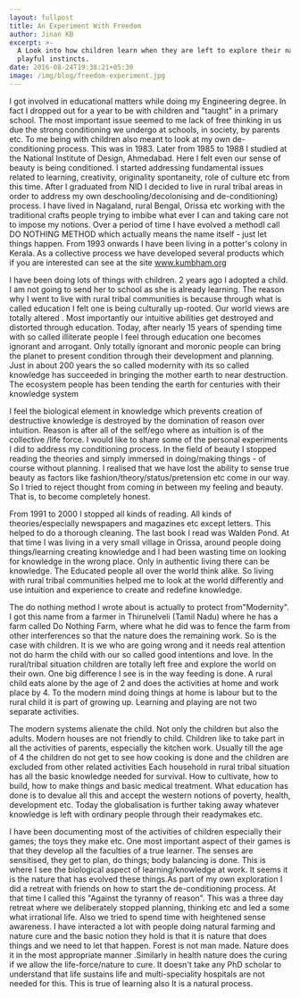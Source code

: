 ```yaml
---
layout: fullpost
title: An Experiment With Freedom
author: Jinan KB
excerpt: >-
  A Look into how children learn when they are left to explore their natural
  playful instincts.
date: 2016-08-24T19:38:21+05:30
image: /img/blog/freedom-experiment.jpg
---
```

I got involved in educational matters while doing my Engineering degree. In fact I dropped out for a year to be with children and "taught" in a primary school. The most important issue seemed to me lack of free thinking in us due the strong conditioning we undergo at schools, in society, by parents etc. To me being with children also meant to look at my own de-conditioning process. This was in 1983. Later from 1985 to 1988 I studied at the National Institute of Design, Ahmedabad. Here I felt even our sense of beauty is being conditioned. I started addressing fundamental issues related to learning, creativity, originality spontaneity, role of culture etc from this time. After I graduated from NID I decided to live in rural tribal areas in order to address my own deschooling/decolonising and de-conditioning) process. I have lived in Nagaland, rural Bengal, Orissa etc working with the traditional crafts people trying to imbibe what ever I can and taking care not to impose my notions. Over a period of time I have evolved a methodI call DO NOTHING METHOD which actually means the name itself - just let things happen. From 1993 onwards I have been living in a potter's colony in Kerala. As a collective process we have developed several products which if you are interested can see at the site www.kumbham.org

I have been doing lots of things with children. 2 years ago I adopted a child. I am not going to send her to school as she is already learning. The reason why I went to live with rural tribal communities is because through what is called education I felt one is being culturally up-rooted. Our world views are totally altered . Most importantly our intuitive abilities get destroyed and distorted through education. Today, after nearly 15 years of spending time with so called illiterate people I feel through education one becomes ignorant and arrogant. Only totally ignorant and moronic people can bring the planet to present condition through their development and planning. Just in about 200 years the so called modernity with its so called knowledge has succeeded in bringing the mother earth to near destruction. The ecosystem people has been tending the earth for centuries with their knowledge system

I feel the biological element in knowledge which prevents creation of destructive knowledge is destroyed by the domination of reason over intuition. Reason is after all of the self/ego where as intuition is of the collective /life force. I would like to share some of the personal experiments I did to address my conditioning process. In the field of beauty I stopped reading the theories and simply immersed in doing/making things - of course without planning. I realised that we have lost the ability to sense true beauty as factors like fashion/theory/status/pretension etc come in our way. So I tried to reject thought from coming in between my feeling and beauty. That is, to become completely honest.

From 1991 to 2000 I stopped all kinds of reading. All kinds of theories/especially newspapers and magazines etc except letters. This helped to do a thorough cleaning. The last book I read was Walden Pond. At that time I was living in a very small village in Orissa, around people doing things/learning creating knowledge and I had been wasting time on looking for knowledge in the wrong place. Only in authentic living there can be knowledge. The Educated people all over the world think alike. So living with rural tribal communities helped me to look at the world differently and use intuition and experience to create and redefine knowledge.

The do nothing method I wrote about is actually to protect from"Modernity". I got this name from a farmer in Thirunelveli (Tamil Nadu) where he has a farm called Do Nothing Farm, where what he did was to fence the farm from other interferences so that the nature does the remaining work. So is the case with children. It is we who are going wrong and it needs real attention not do harm the child with our so called good intentions and love. In the rural/tribal situation children are totally left free and explore the world on their own. One big difference I see is in the way feeding is done. A rural child eats alone by the age of 2 and does the activities at home and work place by 4. To the modern mind doing things at home is labour but to the rural child it is part of growing up. Learning and playing are not two separate activities.

The modern systems alienate the child. Not only the children but also the adults. Modern houses are not friendly to child. Children like to take part in all the activities of parents, especially the kitchen work. Usually till the age of 4 the children do not get to see how cooking is done and the children are excluded from other related activities Each household in rural tribal situation has all the basic knowledge needed for survival. How to cultivate, how to build, how to make things and basic medical treatment. What education has done is to devalue all this and accept the western notions of poverty, health, development etc. Today the globalisation is further taking away whatever knowledge is left with ordinary people through their readymakes etc.

I have been documenting most of the activities of children especially their games; the toys they make etc. One most important aspect of their games is that they develop all the faculties of a true learner. The senses are sensitised, they get to plan, do things; body balancing is done. This is where I see the biological aspect of learning/knowledge at work. It seems it is the nature that has evolved these things.As part of my own exploration I did a retreat with friends on how to start the de-conditioning process. At that time I called this "Against the tyranny of reason". This was a three day retreat where we deliberately stopped planning, thinking etc and led a some what irrational life. Also we tried to spend time with heightened sense awareness. I have interacted a lot with people doing natural farming and nature cure and the basic notion they hold is that it is nature that does things and we need to let that happen. Forest is not man made. Nature does it in the most appropriate manner .Similarly in health nature does the curing if we allow the life-force/nature to cure. It doesn't take any PhD scholar to understand that life sustains life and multi-speciality hospitals are not needed for this. This is true of learning also It is a natural process.
